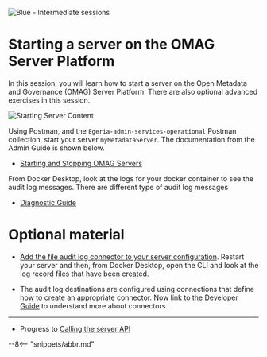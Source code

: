 <!-- SPDX-License-Identifier: CC-BY-4.0 -->
<!-- Copyright Contributors to the ODPi Egeria project 2020. -->

![Blue - Intermediate sessions](egeria-dojo-session-coding-blue-intermediate-session.png)

# Starting a server on the OMAG Server Platform

In this session, you will learn how to start a server on the Open Metadata and Governance (OMAG) Server Platform.
There are also optional advanced exercises in this session.

![Starting Server Content](egeria-dojo-day-1-3-2-1-starting-the-server.png)

Using Postman, and the `Egeria-admin-services-operational` Postman collection, start your server `myMetadataServer`.
The documentation from the Admin Guide is shown below.

* [Starting and Stopping OMAG Servers](/guides/operations/overview/#starting-and-stopping-an-omag-server)

From Docker Desktop, look at the logs for your docker container to see the audit log messages.
There are different type of audit log messages

* [Diagnostic Guide](/guides/diagnostic/overview)

# Optional material

* [Add the file audit log connector to your server configuration](/guides/admin/servers/configuring-a-metadata-access-point/#configure-the-audit-log).
  Restart your server and then, from Docker Desktop, open the CLI and look at the log record files that have been created.
  
* The audit log destinations are configured using connections that define how to create an appropriate connector.
  Now link to the [Developer Guide](/guides/developer)
  to understand more about connectors.

----
* Progress to [Calling the server API](egeria-dojo-day-1-3-2-2-calling-server-api.md)

--8<-- "snippets/abbr.md"